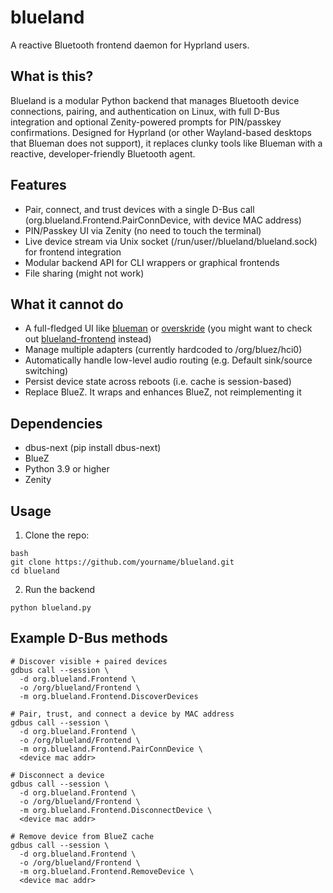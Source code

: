 # blueland
A reactive Bluetooth frontend daemon for Hyprland users.

## What is this?
Blueland is a modular Python backend that manages Bluetooth device connections, pairing, and authentication on Linux, with full D-Bus integration and optional Zenity-powered prompts for PIN/passkey confirmations. Designed for Hyprland (or other Wayland-based desktops that Blueman does not support), it replaces clunky tools like Blueman with a reactive, developer-friendly Bluetooth agent.

## Features
- Pair, connect, and trust devices with a single D-Bus call (org.blueland.Frontend.PairConnDevice, with device MAC address)
- PIN/Passkey UI via Zenity (no need to touch the terminal)
- Live device stream via Unix socket (/run/user/<userid>/blueland/blueland.sock) for frontend integration
- Modular backend API for CLI wrappers or graphical frontends
- File sharing (might not work)

## What it cannot do
- A full-fledged UI like [blueman](https://github.com/blueman-project/blueman) or [overskride](https://github.com/kaii-lb/overskride) (you might want to check out [blueland-frontend](https://github.com/nelideven/blueland-frontend) instead)
- Manage multiple adapters (currently hardcoded to /org/bluez/hci0)
- Automatically handle low-level audio routing (e.g. Default sink/source switching)
- Persist device state across reboots (i.e. cache is session-based)
- Replace BlueZ. It wraps and enhances BlueZ, not reimplementing it

## Dependencies
- dbus-next (pip install dbus-next)
- BlueZ
- Python 3.9 or higher
- Zenity

## Usage

1. Clone the repo:
```
bash
git clone https://github.com/yourname/blueland.git
cd blueland
```

2. Run the backend
```
python blueland.py
```

## Example D-Bus methods
```
# Discover visible + paired devices
gdbus call --session \
  -d org.blueland.Frontend \
  -o /org/blueland/Frontend \
  -m org.blueland.Frontend.DiscoverDevices

# Pair, trust, and connect a device by MAC address
gdbus call --session \
  -d org.blueland.Frontend \
  -o /org/blueland/Frontend \
  -m org.blueland.Frontend.PairConnDevice \
  <device mac addr>

# Disconnect a device
gdbus call --session \
  -d org.blueland.Frontend \
  -o /org/blueland/Frontend \
  -m org.blueland.Frontend.DisconnectDevice \
  <device mac addr>

# Remove device from BlueZ cache
gdbus call --session \
  -d org.blueland.Frontend \
  -o /org/blueland/Frontend \
  -m org.blueland.Frontend.RemoveDevice \
  <device mac addr>
```

